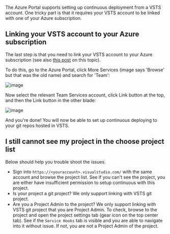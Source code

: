 The Azure Portal supports setting up continuous deployment from a VSTS account. One tricky part is that it requires your VSTS account to be linked with one of your Azure subscription.

## Linking your VSTS account to your Azure subscription

The last step is that you need to link your VSTS account to your Azure subscription (see also [this post](https://www.visualstudio.com/en-us/get-started/setup/set-up-billing-for-your-account-vs) on this topic).

To do this, go to the Azure Portal, click More Services (image says 'Browse' but that was the old name) and search for 'Team':

![image](https://cloud.githubusercontent.com/assets/556238/13531726/d8c9608e-e1dc-11e5-83a0-d35df99cc62b.png)

Now select the relevant Team Services account, click Link button at the top, and then the Link button in the other blade:

![image](https://user-images.githubusercontent.com/556238/27550804-dd6e8b6c-5a55-11e7-9a9e-4e22ff21de4a.png)

And you're done! You will now be able to set up continuous deploying to your git repos hosted in VSTS.

## I still cannot see my project in the choose project list

Below should help you trouble shoot the issues.

- Sign into `https://<youraccount>.visualstudio.com/` with the same account and browse the project list.  See if you can't see the project, you are either have insufficient permission to setup continuous with this project.
- Is your project a git project?  We only support linking with VSTS git project.
- Are you a Project Admin to the project?  We only support linking with VSTS git project that you are Project Admin.  To check, browse to the project and open the project settings tab (gear icon on the top center tab).  See if the `Service Hooks` tab is visible and you are able to navigate into it without issue.   If not, you are not a Project Admin of the project.   

 